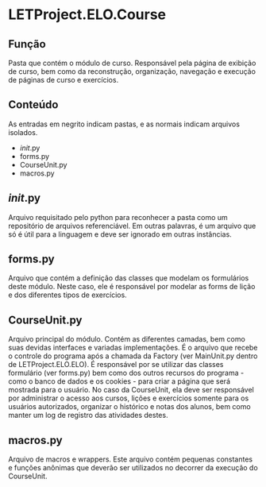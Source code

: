 # LETProject.ELO.Course

## Função

Pasta que contém o módulo de curso.
Responsável pela página de exibição de curso, bem como da reconstrução, organização, navegação e execução de páginas de curso e exercícios.

## Conteúdo

As entradas em negrito indicam pastas, e as normais indicam arquivos isolados.

* _init_.py
* forms.py
* CourseUnit.py
* macros.py

## _init_.py

Arquivo requisitado pelo python para reconhecer a pasta como um repositório de arquivos referenciável.
Em outras palavras, é um arquivo que só é útil para a linguagem e deve ser ignorado em outras instâncias.

## forms.py

Arquivo que contém a definição das classes que modelam os formulários deste módulo.
Neste caso, ele é responsável por modelar as forms de lição e dos diferentes tipos de exercícios.

## CourseUnit.py

Arquivo principal do módulo.
Contém as diferentes camadas, bem como suas devidas interfaces e variadas implementações.
É o arquivo que recebe o controle do programa após a chamada da Factory (ver MainUnit.py dentro de LETProject.ELO.ELO). 
É responsável por se utilizar das classes formulário (ver forms.py) bem como dos outros recursos do programa - como o banco de dados e os cookies - para criar a página que será mostrada para o usuário.
No caso da CourseUnit, ela deve ser responsável por administrar o acesso aos cursos, lições e exercícios somente para os usuários autorizados, organizar o histórico e notas dos alunos, bem como manter um log de registro das atividades destes.

## macros.py

Arquivo de macros e wrappers.
Este arquivo contém pequenas constantes e funções anônimas que deverão ser utilizados no decorrer da execução do CourseUnit.